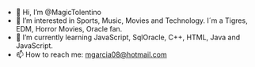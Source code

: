- 👋 Hi, I’m @MagicTolentino
- 👀 I’m interested in Sports, Music, Movies and Technology. I´m a Tigres, EDM, Horror Movies, Oracle fan.
- 🌱 I’m currently learning JavaScript, SqlOracle, C++, HTML, Java and JavaScript.
- 📫 How to reach me: mgarcia08@hotmail.com

<!---
MagicTolentino/MagicTolentino is a ✨ special ✨ repository because its `README.md` (this file) appears on your GitHub profile.
You can click the Preview link to take a look at your changes.
--->

